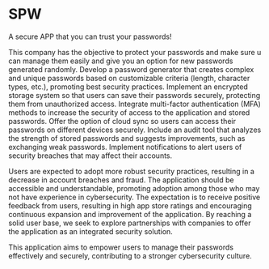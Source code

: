 # SPW
A secure APP that you can trust your passwords!

This company has the objective to protect your passwords and make sure u can manage them easily and give you an option for new passwords generated randomly.
Develop a password generator that creates complex and unique passwords based on customizable criteria (length, character types, etc.), promoting best security practices.
Implement an encrypted storage system so that users can save their passwords securely, protecting them from unauthorized access.
Integrate multi-factor authentication (MFA) methods to increase the security of access to the application and stored passwords.
Offer the option of cloud sync so users can access their passwords on different devices securely.
Include an audit tool that analyzes the strength of stored passwords and suggests improvements, such as exchanging weak passwords.
Implement notifications to alert users of security breaches that may affect their accounts.

Users are expected to adopt more robust security practices, resulting in a decrease in account breaches and fraud.
The application should be accessible and understandable, promoting adoption among those who may not have experience in cybersecurity.
The expectation is to receive positive feedback from users, resulting in high app store ratings and encouraging continuous expansion and improvement of the application.
By reaching a solid user base, we seek to explore partnerships with companies to offer the application as an integrated security solution.

This application aims to empower users to manage their passwords effectively and securely, contributing to a stronger cybersecurity culture.
